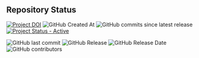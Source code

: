 
## Repository Status
[![Project DOI](https://zenodo.org/badge/DOI/10.5281/zenodo.15395604.svg)](https://doi.org/10.5281/zenodo.15395604)
![GitHub Created At](https://img.shields.io/github/created-at/Health-RI/health-ri-metadata)
![GitHub commits since latest release](https://img.shields.io/github/commits-since/Health-RI/health-ri-metadata/latest)
[![Project Status - Active](https://www.repostatus.org/badges/latest/active.svg)](https://www.repostatus.org/#active)

![GitHub last commit](https://img.shields.io/github/last-commit/Health-RI/health-ri-metadata)
![GitHub Release](https://img.shields.io/github/v/release/Health-RI/health-ri-metadata)
![GitHub Release Date](https://img.shields.io/github/release-date/Health-RI/health-ri-metadata)
![GitHub contributors](https://img.shields.io/github/contributors/Health-RI/health-ri-metadata)
